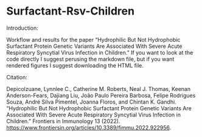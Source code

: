 # Surfactant-Rsv-Children

Introduction:

Workflow and results for the paper “Hydrophilic But Not Hydrophobic Surfactant Protein Genetic Variants Are Associated With Severe Acute Respiratory Syncytial Virus Infection in Children.” If you want to look at the code directly I suggest perusing the markdown file, but if you want rendered figures I suggest downloading the HTML file.

Citation:

Depicolzuane, Lynnlee C., Catherine M. Roberts, Neal J. Thomas, Keenan Anderson-Fears, Dajiang Liu, João Paulo Pereira Barbosa, Felipe Rodrigues Souza, André Silva Pimentel, Joanna Floros, and Chintan K. Gandhi. “Hydrophilic But Not Hydrophobic Surfactant Protein Genetic Variants Are Associated With Severe Acute Respiratory Syncytial Virus Infection in Children.” Frontiers in Immunology 13 (2022). https://www.frontiersin.org/articles/10.3389/fimmu.2022.922956.
